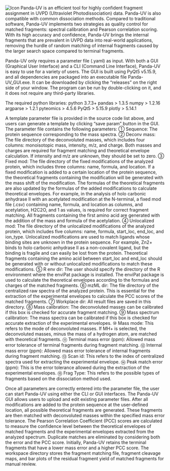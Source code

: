 ![Icon](https://github.com/PHOENIXcenter/Panda-UV/assets/55739492/be931b91-a7f1-473f-b84f-78e03bdec3e3)
Panda-UV is an efficient tool for highly confident fragment assignment in UVPD (Ultraviolet Photodissociation) data. Panda-UV is also compatible with common dissociation methods. Compared to traditional software, Panda-UV implements two strategies as quality control for matched fragments: spectral calibration and Pearson correlation scoring. With its high accuracy and confidence, Panda-UV brings the internal fragments that are prevalent in UVPD data into real-world applications, removing the hurdle of random matching of internal fragments caused by the larger search space compared to terminal fragments.

Panda-UV only requires a parameter file (.yaml) as input. With both a GUI (Graphical User Interface) and a CLI (Command Line Interface), Panda-UV is easy to use for a variety of users. The GUI is built using PyQt5 v5.15.9, and all dependencies are packaged into an executable file Panda-UV_GUI.exe. It can be downloaded by clicking the “releases” on the right side of your window. The program can be run by double-clicking on it, and it does not require any third-party libraries. 

The required python libraries:
python 3.7.3+
pandas > 1.3.5
numpy > 1.2.16
argparse > 1.2.1
pyteomics > 4.5.6
PyQt5 > 5.15.9
plotly > 5.14.1

A template parameter file is provided in the source code list above, and users can generate a template by clicking “save param” button in the GUI. The parameter file contains the following parameters:
①	Sequence: The protein sequence corresponding to the mass spectra.
②	Deconv mass: The file directory of the deconvoluted masses, which includes four columns: monoisotopic mass, intensity, m/z, and charge. Both masses and charges are required for fragment matching and theoretical envelope calculation. If intensity and m/z are unknown, they should be set to zero.
③	Fixed mod: The file directory of the fixed modifications of the analyzed protein, which includes three columns: name, formula, and location. If a fixed modification is added to a certain location of the protein sequence, the theoretical fragments containing the modification will be generated with the mass shift of the modification. The formulas of the theoretical fragments are also updated by the formulas of the added modifications to calculate theoretical envelopes. For example, in the analysis of holo carbonic anhydrase II with an acetylated modification at the N-terminal, a fixed mod file (.csv) containing name, formula, and location as columns, and acetylation, H2C2O, and 1 as values, is required for correct fragment matching. All fragments containing the first amino acid are generated with the addition of the mass and formula of the acetylation.
④	Unlocalized mod: The file directory of the unlocalized modifications of the analyzed protein, which includes five columns: name, formula, start_loc, end_loc, and ion_type. Unlocalized modifications are used to match ligands whose binding sites are unknown in the protein sequence. For example, Zn2+ binds to holo carbonic anhydrase II as a non-covalent ligand, but the binding is fragile and can easily be lost from the protein. Theoretical fragments containing the amino acid between start_loc and end_loc should be generated with or without unlocalized modifications to match these modifications.
⑤	R env dir: The user should specify the directory of the R environment where the enviPat package is installed. The enviPat package is used to calculate the theoretical envelopes according to the formulas and charges of the matched fragments.
⑥	mzML dir: The file directory of the centralized raw spectra of the analyzed protein. This is essential for the extraction of the experimental envelopes to calculate the PCC scores of the matched fragments.
⑦	Workplace dir: All result files are saved in this directory.
⑧	Mass calibration: The deconvoluted masses can be calibrated if this box is checked for accurate fragment matching.
⑨	Mass spectrum calibration: The mass spectra can be calibrated if this box is checked for accurate extraction of the experimental envelopes.
⑩	Mass mode: This refers to the mode of deconvoluted masses. If MH+ is selected, the deconvoluted masses, minus the mass of a hydrogen atom, are matched with theoretical fragments.
⑪	Terminal mass error (ppm): Allowed mass error tolerance of terminal fragments during fragment matching.
⑫	Internal mass error (ppm): Allowed mass error tolerance of internal fragments during fragment matching.
⑬	Scan id: This refers to the index of centralized spectra used for extracting the experimental envelope.
⑭	Peak match error (ppm): This is the error tolerance allowed during the extraction of the experimental envelopes.
⑮	Frag Type: This refers to the possible types of fragments based on the dissociation method used.

Once all parameters are correctly entered into the parameter file, the user can start Panda-UV using either the CLI or GUI interfaces. The Panda-UV GUI allows users to upload and edit existing parameter files. After all modifications are added to the protein sequence at the user-defined location, all possible theoretical fragments are generated. These fragments are then matched with deconvoluted masses within the specified mass error tolerance. The Pearson Correlation Coefficient (PCC) scores are calculated to measure the confidence level between the theoretical envelopes of matched fragments and the experimental envelopes extracted from the analyzed spectrum. Duplicate matches are eliminated by considering both the error and the PCC score. Initially, Panda-UV retains the terminal fragments that have a lower mass error and a higher PCC score. The workspace directory stores the fragment matching file, fragment cleavage maps, and bar plots of the residual fragment yield of matched fragments for manual review.
